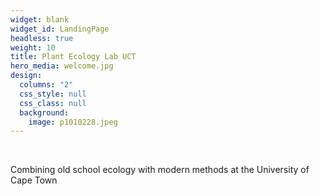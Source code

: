 ```yaml
---
widget: blank
widget_id: LandingPage
headless: true
weight: 10
title: Plant Ecology Lab UCT
hero_media: welcome.jpg
design:
  columns: "2"
  css_style: null
  css_class: null
  background:
    image: p1010228.jpeg
---
```

<br>



Combining old school ecology with modern methods at the University of Cape Town



<br>



<br>